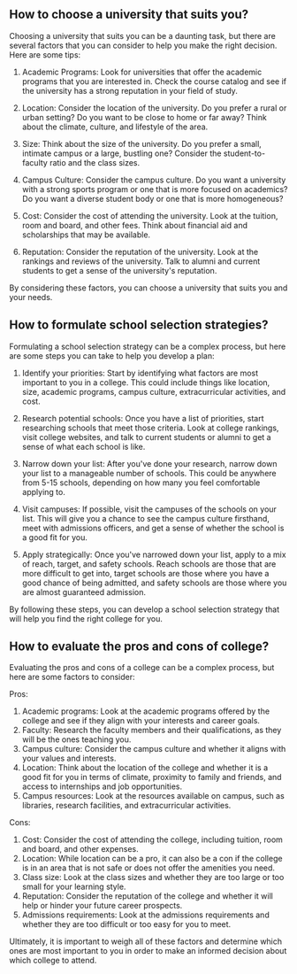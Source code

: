 ## How to choose a university that suits you?
Choosing a university that suits you can be a daunting task, but there are several factors that you can consider to help you make the right decision. Here are some tips:

1. Academic Programs: Look for universities that offer the academic programs that you are interested in. Check the course catalog and see if the university has a strong reputation in your field of study.

2. Location: Consider the location of the university. Do you prefer a rural or urban setting? Do you want to be close to home or far away? Think about the climate, culture, and lifestyle of the area.

3. Size: Think about the size of the university. Do you prefer a small, intimate campus or a large, bustling one? Consider the student-to-faculty ratio and the class sizes.

4. Campus Culture: Consider the campus culture. Do you want a university with a strong sports program or one that is more focused on academics? Do you want a diverse student body or one that is more homogeneous?

5. Cost: Consider the cost of attending the university. Look at the tuition, room and board, and other fees. Think about financial aid and scholarships that may be available.

6. Reputation: Consider the reputation of the university. Look at the rankings and reviews of the university. Talk to alumni and current students to get a sense of the university's reputation.

By considering these factors, you can choose a university that suits you and your needs.
## How to formulate school selection strategies?
Formulating a school selection strategy can be a complex process, but here are some steps you can take to help you develop a plan:

1. Identify your priorities: Start by identifying what factors are most important to you in a college. This could include things like location, size, academic programs, campus culture, extracurricular activities, and cost.

2. Research potential schools: Once you have a list of priorities, start researching schools that meet those criteria. Look at college rankings, visit college websites, and talk to current students or alumni to get a sense of what each school is like.

3. Narrow down your list: After you've done your research, narrow down your list to a manageable number of schools. This could be anywhere from 5-15 schools, depending on how many you feel comfortable applying to.

4. Visit campuses: If possible, visit the campuses of the schools on your list. This will give you a chance to see the campus culture firsthand, meet with admissions officers, and get a sense of whether the school is a good fit for you.

5. Apply strategically: Once you've narrowed down your list, apply to a mix of reach, target, and safety schools. Reach schools are those that are more difficult to get into, target schools are those where you have a good chance of being admitted, and safety schools are those where you are almost guaranteed admission.

By following these steps, you can develop a school selection strategy that will help you find the right college for you.
## How to evaluate the pros and cons of college?
Evaluating the pros and cons of a college can be a complex process, but here are some factors to consider:

Pros:
1. Academic programs: Look at the academic programs offered by the college and see if they align with your interests and career goals.
2. Faculty: Research the faculty members and their qualifications, as they will be the ones teaching you.
3. Campus culture: Consider the campus culture and whether it aligns with your values and interests.
4. Location: Think about the location of the college and whether it is a good fit for you in terms of climate, proximity to family and friends, and access to internships and job opportunities.
5. Campus resources: Look at the resources available on campus, such as libraries, research facilities, and extracurricular activities.

Cons:
1. Cost: Consider the cost of attending the college, including tuition, room and board, and other expenses.
2. Location: While location can be a pro, it can also be a con if the college is in an area that is not safe or does not offer the amenities you need.
3. Class size: Look at the class sizes and whether they are too large or too small for your learning style.
4. Reputation: Consider the reputation of the college and whether it will help or hinder your future career prospects.
5. Admissions requirements: Look at the admissions requirements and whether they are too difficult or too easy for you to meet.

Ultimately, it is important to weigh all of these factors and determine which ones are most important to you in order to make an informed decision about which college to attend.
